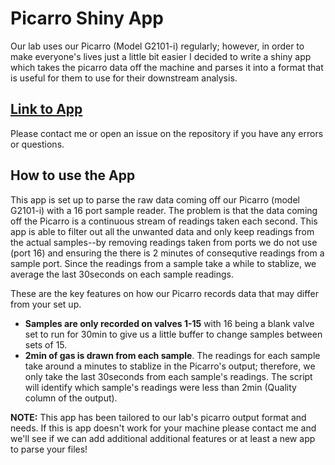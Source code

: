 # Picarro Shiny App

Our lab uses our Picarro (Model G2101-i) regularly; however, in order to make everyone's lives just a little bit easier I decided to write a shiny app which takes the picarro data off the machine and parses it into a format that is useful for them to use for their downstream analysis.

## [Link to App](https://cjburgess.shinyapps.io/picarro_shiny/)

Please contact me or open an issue on the repository if you have any errors or questions. 

## How to use the App

This app is set up to parse the raw data coming off our Picarro (model G2101-i) with a 16 port sample reader. The problem is that the data coming off the Picarro is a continuous stream of readings taken each second. This app is able to filter out all the unwanted data and only keep readings from the actual samples--by removing readings taken from ports we do not use (port 16) and ensuring the there is 2 minutes of consequtive readings from a sample port. Since the readings from a sample take a while to stablize, we average the last 30seconds on each sample readings.

These are the key features on how our Picarro records data that may differ from your set up.

* **Samples are only recorded on valves 1-15** with 16 being a blank valve set to run for 30min to give us a little buffer to change samples between sets of 15.
* **2min of gas is drawn from each sample**. The readings for each sample take around a minutes to stablize in the Picarro's output; therefore, we only take the last 30seconds from each sample's readings. The script will identify which sample's readings were less than 2min (Quality column of the output).




**NOTE:** This app has been tailored to our lab's picarro output format and needs. If this is app doesn't work for your machine please contact me and we'll see if we can add additional additional features or at least a new app to parse your files!

